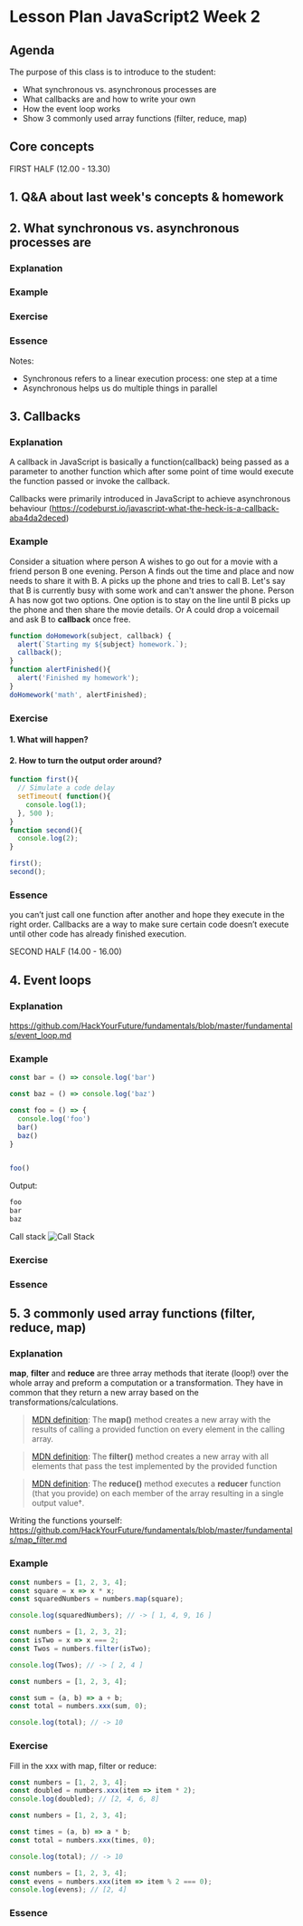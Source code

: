 # Lesson Plan JavaScript2 Week 2

## Agenda

The purpose of this class is to introduce to the student:

- What synchronous vs. asynchronous processes are
- What callbacks are and how to write your own
- How the event loop works
- Show 3 commonly used array functions (filter, reduce, map)

## Core concepts
FIRST HALF (12.00 - 13.30)
## 1. Q&A about last week's concepts & homework

## 2. What synchronous vs. asynchronous processes are
### Explanation
### Example
### Exercise
### Essence
Notes:

- Synchronous refers to a linear execution process: one step at a time
- Asynchronous helps us do multiple things in parallel


## 3. Callbacks

### Explanation

A callback in JavaScript is basically a function(callback) being passed as a parameter to another function which after some point of time would execute the function passed or invoke the callback.

Callbacks were primarily introduced in JavaScript to achieve asynchronous behaviour 
(https://codeburst.io/javascript-what-the-heck-is-a-callback-aba4da2deced)
### Example
Consider a situation where person A wishes to go out for a movie with a friend person B one evening. Person A finds out the time and place and now needs to share it with B. A picks up the phone and tries to call B. Let's say that B is currently busy with some work and can't answer the phone. Person A has now got two options. One option is to stay on the line until B picks up the phone and then share the movie details. Or A could drop a voicemail and ask B to __callback__ once free.

``` javascript
function doHomework(subject, callback) {
  alert(`Starting my ${subject} homework.`);
  callback();
}
function alertFinished(){
  alert('Finished my homework');
}
doHomework('math', alertFinished);
```

### Exercise

#### 1. What will happen? 
#### 2. How to turn the output order around?
``` javascript
function first(){
  // Simulate a code delay
  setTimeout( function(){
    console.log(1);
  }, 500 );
}
function second(){
  console.log(2);
}

first();
second();
```


### Essence
you can’t just call one function after another and hope they execute in the right order. Callbacks are a way to make sure certain code doesn’t execute until other code has already finished execution.

SECOND HALF (14.00 - 16.00)

## 4. Event loops
### Explanation
https://github.com/HackYourFuture/fundamentals/blob/master/fundamentals/event_loop.md
### Example

``` Javascript
const bar = () => console.log('bar')

const baz = () => console.log('baz')

const foo = () => {
  console.log('foo')
  bar()
  baz()
}


foo()
```
Output:
``` Javascript
foo
bar
baz
```

Call stack
![Call Stack](../assets/call_stack_example.png)

### Exercise

### Essence



## 5. 3 commonly used array functions (filter, reduce, map)

### Explanation
**map**, **filter** and **reduce** are three array methods that iterate (loop!) over the whole array and preform a computation or a transformation. 
They have in common that they return a new array based on the transformations/calculations.

> [MDN definition](https://developer.mozilla.org/en-US/docs/Web/JavaScript/Reference/Global_Objects/Array/map): The **map()** method creates a new array with the results of calling a provided function on every element in the calling array.

> [MDN definition](https://developer.mozilla.org/en-US/docs/Web/JavaScript/Reference/Global_Objects/Array/filter): The **filter()** method creates a new array with all elements that pass the test implemented by the provided function

> [MDN definition](https://developer.mozilla.org/en-US/docs/Web/JavaScript/Reference/Global_Objects/Array/reduce): The **reduce()** method executes a **reducer** function (that you provide) on each member of the array resulting in a single output value†.

Writing the functions yourself: https://github.com/HackYourFuture/fundamentals/blob/master/fundamentals/map_filter.md

### Example
```Javascript
const numbers = [1, 2, 3, 4];
const square = x => x * x;
const squaredNumbers = numbers.map(square);

console.log(squaredNumbers); // -> [ 1, 4, 9, 16 ]
```

```Javascript
const numbers = [1, 2, 3, 2];
const isTwo = x => x === 2;
const Twos = numbers.filter(isTwo);

console.log(Twos); // -> [ 2, 4 ]
```
```Javascript
const numbers = [1, 2, 3, 4];

const sum = (a, b) => a + b;
const total = numbers.xxx(sum, 0);

console.log(total); // -> 10
```


### Exercise
Fill in the xxx with map, filter or reduce:

``` Javascript
const numbers = [1, 2, 3, 4];
const doubled = numbers.xxx(item => item * 2);
console.log(doubled); // [2, 4, 6, 8]
```
```Javascript
const numbers = [1, 2, 3, 4];

const times = (a, b) => a * b;
const total = numbers.xxx(times, 0);

console.log(total); // -> 10
```
``` Javascript
const numbers = [1, 2, 3, 4];
const evens = numbers.xxx(item => item % 2 === 0);
console.log(evens); // [2, 4]
```

### Essence

